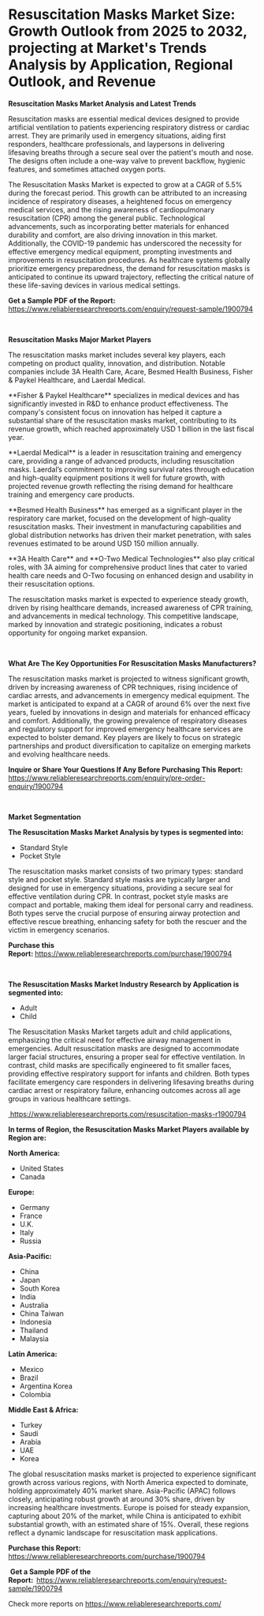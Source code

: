 <p><h1>Resuscitation Masks Market Size: Growth Outlook from 2025 to 2032, projecting at Market's Trends Analysis by Application, Regional Outlook, and Revenue</h1></p><p><strong>Resuscitation Masks Market Analysis and Latest Trends</strong></p>
<p><p>Resuscitation masks are essential medical devices designed to provide artificial ventilation to patients experiencing respiratory distress or cardiac arrest. They are primarily used in emergency situations, aiding first responders, healthcare professionals, and laypersons in delivering lifesaving breaths through a secure seal over the patient's mouth and nose. The designs often include a one-way valve to prevent backflow, hygienic features, and sometimes attached oxygen ports.</p><p>The Resuscitation Masks Market is expected to grow at a CAGR of 5.5% during the forecast period. This growth can be attributed to an increasing incidence of respiratory diseases, a heightened focus on emergency medical services, and the rising awareness of cardiopulmonary resuscitation (CPR) among the general public. Technological advancements, such as incorporating better materials for enhanced durability and comfort, are also driving innovation in this market. Additionally, the COVID-19 pandemic has underscored the necessity for effective emergency medical equipment, prompting investments and improvements in resuscitation procedures. As healthcare systems globally prioritize emergency preparedness, the demand for resuscitation masks is anticipated to continue its upward trajectory, reflecting the critical nature of these life-saving devices in various medical settings.</p></p>
<p><strong>Get a Sample PDF of the Report:&nbsp;</strong> <a href="https://www.reliableresearchreports.com/enquiry/request-sample/1900794?utm_campaign=3067&utm_medium=2&utm_source=Github&utm_content=ia&utm_term=05032025&utm_id=resuscitation-masks">https://www.reliableresearchreports.com/enquiry/request-sample/1900794</a></p>
<p>&nbsp;</p>
<p><strong>Resuscitation Masks Major Market Players</strong></p>
<p><p>The resuscitation masks market includes several key players, each competing on product quality, innovation, and distribution. Notable companies include 3A Health Care, Acare, Besmed Health Business, Fisher & Paykel Healthcare, and Laerdal Medical. </p><p>**Fisher & Paykel Healthcare** specializes in medical devices and has significantly invested in R&D to enhance product effectiveness. The company's consistent focus on innovation has helped it capture a substantial share of the resuscitation masks market, contributing to its revenue growth, which reached approximately USD 1 billion in the last fiscal year.</p><p>**Laerdal Medical** is a leader in resuscitation training and emergency care, providing a range of advanced products, including resuscitation masks. Laerdal’s commitment to improving survival rates through education and high-quality equipment positions it well for future growth, with projected revenue growth reflecting the rising demand for healthcare training and emergency care products.</p><p>**Besmed Health Business** has emerged as a significant player in the respiratory care market, focused on the development of high-quality resuscitation masks. Their investment in manufacturing capabilities and global distribution networks has driven their market penetration, with sales revenues estimated to be around USD 150 million annually.</p><p>**3A Health Care** and **O-Two Medical Technologies** also play critical roles, with 3A aiming for comprehensive product lines that cater to varied health care needs and O-Two focusing on enhanced design and usability in their resuscitation options. </p><p>The resuscitation masks market is expected to experience steady growth, driven by rising healthcare demands, increased awareness of CPR training, and advancements in medical technology. This competitive landscape, marked by innovation and strategic positioning, indicates a robust opportunity for ongoing market expansion.</p></p>
<p>&nbsp;</p>
<p><strong>What Are The Key Opportunities For Resuscitation Masks Manufacturers?</strong></p>
<p><p>The resuscitation masks market is projected to witness significant growth, driven by increasing awareness of CPR techniques, rising incidence of cardiac arrests, and advancements in emergency medical equipment. The market is anticipated to expand at a CAGR of around 6% over the next five years, fueled by innovations in design and materials for enhanced efficacy and comfort. Additionally, the growing prevalence of respiratory diseases and regulatory support for improved emergency healthcare services are expected to bolster demand. Key players are likely to focus on strategic partnerships and product diversification to capitalize on emerging markets and evolving healthcare needs.</p></p>
<p><strong>Inquire or Share Your Questions If Any Before Purchasing This Report:</strong> <a href="https://www.reliableresearchreports.com/enquiry/pre-order-enquiry/1900794?utm_campaign=3067&utm_medium=2&utm_source=Github&utm_content=ia&utm_term=05032025&utm_id=resuscitation-masks">https://www.reliableresearchreports.com/enquiry/pre-order-enquiry/1900794</a></p>
<p>&nbsp;</p>
<p><strong>Market Segmentation</strong></p>
<p><strong>The Resuscitation Masks Market Analysis by types is segmented into:</strong></p>
<p><ul><li>Standard Style</li><li>Pocket Style</li></ul></p>
<p><p>The resuscitation masks market consists of two primary types: standard style and pocket style. Standard style masks are typically larger and designed for use in emergency situations, providing a secure seal for effective ventilation during CPR. In contrast, pocket style masks are compact and portable, making them ideal for personal carry and readiness. Both types serve the crucial purpose of ensuring airway protection and effective rescue breathing, enhancing safety for both the rescuer and the victim in emergency scenarios.</p></p>
<p><strong>Purchase this Report:&nbsp;</strong><a href="https://www.reliableresearchreports.com/purchase/1900794?utm_campaign=3067&utm_medium=2&utm_source=Github&utm_content=ia&utm_term=05032025&utm_id=resuscitation-masks">https://www.reliableresearchreports.com/purchase/1900794</a></p>
<p>&nbsp;</p>
<p><strong>The Resuscitation Masks Market Industry Research by Application is segmented into:</strong></p>
<p><ul><li>Adult</li><li>Child</li></ul></p>
<p><p>The Resuscitation Masks Market targets adult and child applications, emphasizing the critical need for effective airway management in emergencies. Adult resuscitation masks are designed to accommodate larger facial structures, ensuring a proper seal for effective ventilation. In contrast, child masks are specifically engineered to fit smaller faces, providing effective respiratory support for infants and children. Both types facilitate emergency care responders in delivering lifesaving breaths during cardiac arrest or respiratory failure, enhancing outcomes across all age groups in various healthcare settings.</p></p>
<p><a href="https://www.reliableresearchreports.com/resuscitation-masks-r1900794?utm_campaign=3067&utm_medium=2&utm_source=Github&utm_content=ia&utm_term=05032025&utm_id=resuscitation-masks">&nbsp;https://www.reliableresearchreports.com/resuscitation-masks-r1900794</a></p>
<p><strong>In terms of Region, the Resuscitation Masks Market Players available by Region are:</strong></p>
<p>
    <p> <strong> North America: </strong>
        <ul>
            <li>United States</li>
            <li>Canada</li>
        </ul>
        </p> 
    <p> <strong> Europe: </strong>
        <ul>
            <li>Germany</li>
            <li>France</li>
            <li>U.K.</li>
            <li>Italy</li>
            <li>Russia</li>
        </ul>
        </p> 
    <p> <strong> Asia-Pacific: </strong>
        <ul>
            <li>China</li>
            <li>Japan</li>
            <li>South Korea</li>
            <li>India</li>
            <li>Australia</li>
            <li>China Taiwan</li>
            <li>Indonesia</li>
            <li>Thailand</li>
            <li>Malaysia</li>
        </ul>
        </p> 
    <p> <strong> Latin America: </strong>
        <ul>
            <li>Mexico</li>
            <li>Brazil</li>
            <li>Argentina Korea</li>
            <li>Colombia</li>
        </ul>
        </p> 
    <p> <strong> Middle East & Africa: </strong>
        <ul>
            <li>Turkey</li>
            <li>Saudi</li>
            <li>Arabia</li>
            <li>UAE</li>
            <li>Korea</li>
        </ul>
    </p>
    </p>
<p><p>The global resuscitation masks market is projected to experience significant growth across various regions, with North America expected to dominate, holding approximately 40% market share. Asia-Pacific (APAC) follows closely, anticipating robust growth at around 30% share, driven by increasing healthcare investments. Europe is poised for steady expansion, capturing about 20% of the market, while China is anticipated to exhibit substantial growth, with an estimated share of 15%. Overall, these regions reflect a dynamic landscape for resuscitation mask applications.</p></p>
<p><strong>Purchase this Report: </strong><a href="https://www.reliableresearchreports.com/purchase/1900794?utm_campaign=3067&utm_medium=2&utm_source=Github&utm_content=ia&utm_term=05032025&utm_id=resuscitation-masks">https://www.reliableresearchreports.com/purchase/1900794</a></p>
<p>&nbsp;<strong>Get a Sample PDF of the Report:&nbsp;&nbsp;</strong><a href="https://www.reliableresearchreports.com/enquiry/request-sample/1900794?utm_campaign=3067&utm_medium=2&utm_source=Github&utm_content=ia&utm_term=05032025&utm_id=resuscitation-masks">https://www.reliableresearchreports.com/enquiry/request-sample/1900794</a></p>
<p><strong></strong></p>
<p>Check more reports on <a href="https://www.reliableresearchreports.com/?utm_campaign=3067&utm_medium=2&utm_source=Github&utm_content=ia&utm_term=05032025&utm_id=resuscitation-masks">https://www.reliableresearchreports.com/</a></p>